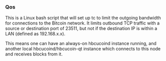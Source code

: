 ### Qos ###

This is a Linux bash script that will set up tc to limit the outgoing bandwidth for connections to the Bitcoin network. It limits outbound TCP traffic with a source or destination port of 23511, but not if the destination IP is within a LAN (defined as 192.168.x.x).

This means one can have an always-on hbcucoind instance running, and another local hbcucoind/hbcucoin-qt instance which connects to this node and receives blocks from it.
